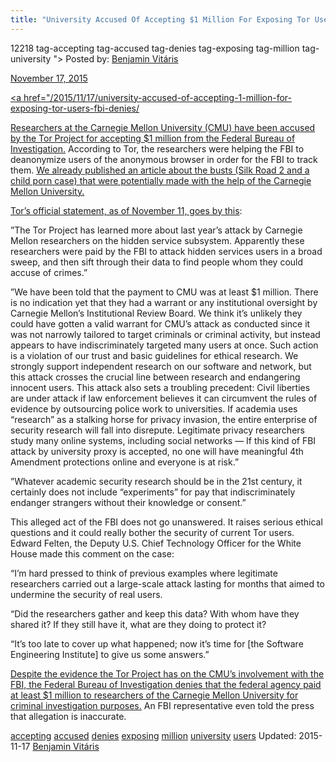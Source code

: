 ```yaml
---
title: "University Accused Of Accepting $1 Million For Exposing Tor Users, FBI Denies"
---
```


12218 tag-accepting tag-accused tag-denies tag-exposing tag-million  tag-university ">
Posted by: <a href="/author/benjaminvi/" title="">Benjamin Vitáris 

<span>November 17, 2015</span>

<span><a href="/2015/11/17/university-accused-of-accepting-1-million-for-exposing-tor-users-fbi-denies/


    
<p><a href="http://www.telegraph.co.uk/technology/internet-security/11990717/Anonymous-web-browser-Tor-accuses-FBI-of-paying-Carnegie-Mellon-researchers-1m-to-expose-users.html">Researchers at the Carnegie Mellon University (CMU) have been accused by the Tor Project for accepting $1 million from the Federal Bureau of Investigation.</a> According to Tor, the researchers were helping the FBI to deanonymize users of the anonymous browser in order for the FBI to track them. <a href="/2015/11/15/university-helped-fbi-in-silk-road-2-and-child-porn-busts/">We already published an article about the busts (Silk Road 2 and a child porn case) that were potentially made with the help of the Carnegie Mellon University.</a></p>
<p><a href="https://blog.torproject.org/blog/did-fbi-pay-university-attack-tor-users">Tor’s official statement, as of November 11, goes by this</a>:</p>
<p>”The Tor Project has learned more about last year&#8217;s attack by Carnegie Mellon researchers on the hidden service subsystem. Apparently these researchers were paid by the FBI to attack hidden services users in a broad sweep, and then sift through their data to find people whom they could accuse of crimes.”</p>
<p>”We have been told that the payment to CMU was at least $1 million. There is no indication yet that they had a warrant or any institutional oversight by Carnegie Mellon&#8217;s Institutional Review Board. We think it&#8217;s unlikely they could have gotten a valid warrant for CMU&#8217;s attack as conducted since it was not narrowly tailored to target criminals or criminal activity, but instead appears to have indiscriminately targeted many users at once. Such action is a violation of our trust and basic guidelines for ethical research. We strongly support independent research on our software and network, but this attack crosses the crucial line between research and endangering innocent users. This attack also sets a troubling precedent: Civil liberties are under attack if law enforcement believes it can circumvent the rules of evidence by outsourcing police work to universities. If academia uses &#8220;research&#8221; as a stalking horse for privacy invasion, the entire enterprise of security research will fall into disrepute. Legitimate privacy researchers study many online systems, including social networks — If this kind of FBI attack by university proxy is accepted, no one will have meaningful 4th Amendment protections online and everyone is at risk.”</p>
<p>”Whatever academic security research should be in the 21st century, it certainly does not include &#8220;experiments&#8221; for pay that indiscriminately endanger strangers without their knowledge or consent.”</p>
<p>This alleged act of the FBI does not go unanswered. It raises serious ethical questions and it could really bother the security of current Tor users. Edward Felten, the Deputy U.S. Chief Technology Officer for the White House made this comment on the case:</p>
<p>&#8220;I’m hard pressed to think of previous examples where legitimate researchers carried out a large-scale attack lasting for months that aimed to undermine the security of real users.</p>
<p>&#8220;Did the researchers gather and keep this data? With whom have they shared it? If they still have it, what are they doing to protect it?</p>
<p>&#8220;It’s too late to cover up what happened; now it’s time for [the Software Engineering Institute] to give us some answers.&#8221;</p>
<p><a href="http://thehill.com/policy/cybersecurity/260075-fbi-denies-it-paid-researchers-1-million-to-unmask-web-users">Despite the evidence the Tor Project has on the CMU’s involvement with the FBI, the Federal Bureau of Investigation denies that the federal agency paid at least $1 million to researchers of the Carnegie Mellon University for criminal investigation purposes.</a> An FBI representative even told the press that allegation is inaccurate.</p>
</div>
<a href="/tag/accepting/" rel="tag">accepting</a> <a href="/tag/accused/" rel="tag">accused</a> <a href="/tag/denies/" rel="tag">denies</a> <a href="/tag/exposing/" rel="tag">exposing</a> <a href="/tag/million/" rel="tag">million</a>  <a href="/tag/university/" rel="tag">university</a> <a href="/tag/users/" rel="tag">users</a></span> 
Updated: 2015-11-17
<a href="/author/benjaminvi/" title="Posts by Benjamin Vitáris" rel="author">Benjamin Vitáris</a></strong></div>
    
